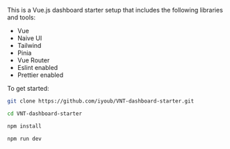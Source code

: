 This is a Vue.js dashboard starter setup that includes the following libraries and tools:

- Vue
- Naive UI
- Tailwind
- Pinia
- Vue Router
- Eslint enabled
- Prettier enabled

To get started:
```sh
git clone https://github.com/iyoub/VNT-dashboard-starter.git

cd VNT-dashboard-starter

npm install

npm run dev
```
